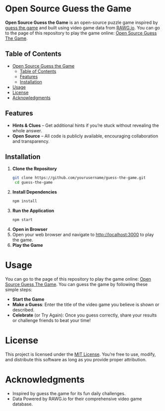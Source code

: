 # Open Source Guess the Game

**Open Source Guess the Game** is an open-source puzzle game inspired by [guess the.game](https://guessthe.game/) and built using video game data from [RAWG.io](https://rawg.io/).
You can go to the page of this repository to play the game online: [Open Source Guess The Game](https://saul-sosa-diaz.github.io/Open-Source-Guess-The-Game/).
## Table of Contents

- [Open Source Guess the Game](#open-source-guess-the-game)
  - [Table of Contents](#table-of-contents)
  - [Features](#features)
  - [Installation](#installation)
- [Usage](#usage)
- [License](#license)
- [Acknowledgments](#acknowledgments)

## Features

- **Hints & Clues** – Get additional hints if you’re stuck without revealing the whole answer.
- **Open Source** – All code is publicly available, encouraging collaboration and transparency.

## Installation

1. **Clone the Repository**
   ```bash
   git clone https://github.com/yourusername/guess-the-game.git
    cd guess-the-game
   ```
2. **Install Dependencies**
   ```bash
   npm install
   ```
3. **Run the Application**
   ```bash
   npm start
   ```
4. **Open in Browser**
5. Open your web browser and navigate to [http://localhost:3000](http://localhost:3000) to play the game.
6. **Play the Game**

# Usage

You can go to the page of this repository to play the game online: [Open Source Guess The Game](https://saul-sosa-diaz.github.io/Open-Source-Guess-The-Game/).
You can guess the game by following these simple steps:

- **Start the Game**
- **Make a Guess**: Enter the title of the video game you believe is shown or described.
- **Celebrate** (or Try Again): Once you guess correctly, share your results or challenge friends to beat your time!

# License

This project is licensed under the [MIT License](https://opensource.org/license/mit). You’re free to use, modify, and distribute this software as long as you provide proper attribution.

# Acknowledgments

- Inspired by guess the.game for its fun daily challenges.
- Data Powered by RAWG.io for their comprehensive video game database.
